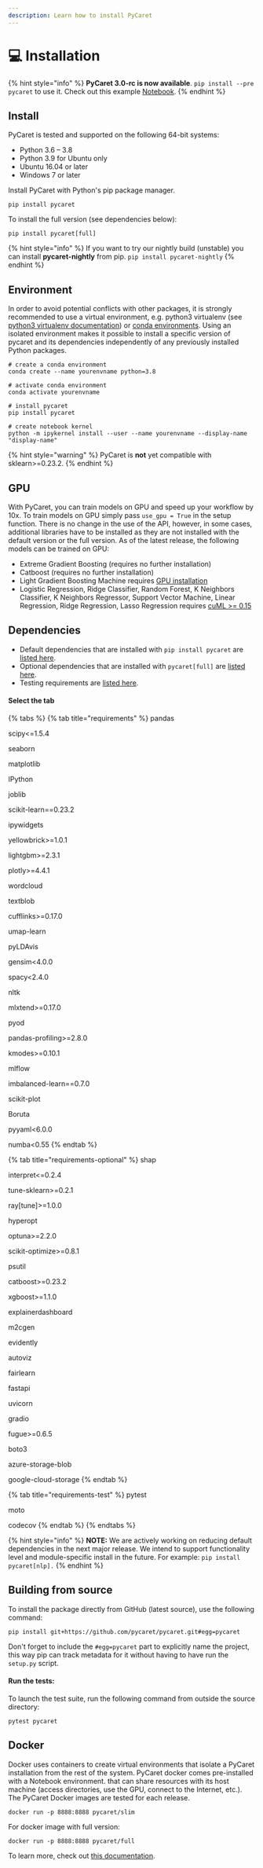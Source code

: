 ```yaml
---
description: Learn how to install PyCaret
---
```


# 💻 Installation

{% hint style="info" %}
**PyCaret 3.0-rc is now available**. `pip install --pre pycaret` to use it. Check out this example [Notebook](https://colab.research.google.com/drive/1\_H0sHYhzKGZDmgzrQLosuZAR3nOaL6CN?usp=sharing).
{% endhint %}

## Install

PyCaret is tested and supported on the following 64-bit systems:

* Python 3.6 – 3.8
* Python 3.9 for Ubuntu only
* Ubuntu 16.04 or later
* Windows 7 or later

Install PyCaret with Python's pip package manager.

```
pip install pycaret
```

To install the full version (see dependencies below):

```
pip install pycaret[full]
```

{% hint style="info" %}
If you want to try our nightly build (unstable) you can install **pycaret-nightly** from pip. `pip install pycaret-nightly`
{% endhint %}

## Environment

In order to avoid potential conflicts with other packages, it is strongly recommended to use a virtual environment, e.g. python3 virtualenv (see [python3 virtualenv documentation](https://docs.python.org/3/tutorial/venv.html)) or [conda environments](https://docs.conda.io/projects/conda/en/latest/user-guide/tasks/manage-environments.html). Using an isolated environment makes it possible to install a specific version of pycaret and its dependencies independently of any previously installed Python packages.&#x20;

```
# create a conda environment
conda create --name yourenvname python=3.8

# activate conda environment
conda activate yourenvname

# install pycaret
pip install pycaret

# create notebook kernel
python -m ipykernel install --user --name yourenvname --display-name "display-name"
```

{% hint style="warning" %}
PyCaret is **not** yet compatible with sklearn>=0.23.2.
{% endhint %}

## GPU

With PyCaret, you can train models on GPU and speed up your workflow by 10x. To train models on GPU simply pass `use_gpu = True` in the setup function. There is no change in the use of the API, however, in some cases, additional libraries have to be installed as they are not installed with the default version or the full version. As of the latest release, the following models can be trained on GPU:

* Extreme Gradient Boosting (requires no further installation)
* Catboost (requires no further installation)
* Light Gradient Boosting Machine requires [GPU installation](https://lightgbm.readthedocs.io/en/latest/GPU-Tutorial.html)
* Logistic Regression, Ridge Classifier, Random Forest, K Neighbors Classifier, K Neighbors Regressor, Support Vector Machine, Linear Regression, Ridge Regression, Lasso Regression requires [cuML >= 0.15](https://github.com/rapidsai/cuml)

## Dependencies

* Default dependencies that are installed with `pip install pycaret` are [listed here](https://github.com/pycaret/pycaret/blob/master/requirements.txt).
* Optional dependencies that are installed with `pycaret[full]` are [listed here](installation.md#install-from-pip).
* Testing requirements are [listed here](https://github.com/pycaret/pycaret/blob/master/requirements-test.txt).

#### Select the tab

{% tabs %}
{% tab title="requirements" %}
pandas&#x20;

scipy<=1.5.4&#x20;

seaborn&#x20;

matplotlib&#x20;

IPython&#x20;

joblib&#x20;

scikit-learn==0.23.2&#x20;

ipywidgets&#x20;

yellowbrick>=1.0.1&#x20;

lightgbm>=2.3.1&#x20;

plotly>=4.4.1&#x20;

wordcloud&#x20;

textblob&#x20;

cufflinks>=0.17.0&#x20;

umap-learn&#x20;

pyLDAvis&#x20;

gensim<4.0.0&#x20;

spacy<2.4.0&#x20;

nltk&#x20;

mlxtend>=0.17.0&#x20;

pyod&#x20;

pandas-profiling>=2.8.0&#x20;

kmodes>=0.10.1&#x20;

mlflow&#x20;

imbalanced-learn==0.7.0&#x20;

scikit-plot&#x20;

Boruta&#x20;

pyyaml<6.0.0&#x20;

numba<0.55
{% endtab %}

{% tab title="requirements-optional" %}
shap&#x20;

interpret<=0.2.4&#x20;

tune-sklearn>=0.2.1&#x20;

ray\[tune]>=1.0.0&#x20;

hyperopt&#x20;

optuna>=2.2.0&#x20;

scikit-optimize>=0.8.1&#x20;

psutil&#x20;

catboost>=0.23.2&#x20;

xgboost>=1.1.0&#x20;

explainerdashboard&#x20;

m2cgen&#x20;

evidently&#x20;

autoviz&#x20;

fairlearn&#x20;

fastapi&#x20;

uvicorn&#x20;

gradio&#x20;

fugue>=0.6.5&#x20;

boto3&#x20;

azure-storage-blob&#x20;

google-cloud-storage
{% endtab %}

{% tab title="requirements-test" %}
pytest&#x20;

moto&#x20;

codecov&#x20;
{% endtab %}
{% endtabs %}

{% hint style="info" %}
**NOTE:** We are actively working on reducing default dependencies in the next major release. We intend to support functionality level and module-specific install in the future. For example: `pip install pycaret[nlp].`
{% endhint %}

## Building from source

To install the package directly from GitHub (latest source), use the following command:

```
pip install git+https://github.com/pycaret/pycaret.git#egg=pycaret
```

Don't forget to include the `#egg=pycaret` part to explicitly name the project, this way pip can track metadata for it without having to have run the `setup.py` script.

#### Run the tests:

To launch the test suite, run the following command from outside the source directory:

```
pytest pycaret
```

## Docker

Docker uses containers to create virtual environments that isolate a PyCaret installation from the rest of the system. PyCaret docker comes pre-installed with a Notebook environment. that can share resources with its host machine (access directories, use the GPU, connect to the Internet, etc.). The PyCaret Docker images are tested for each release.

```
docker run -p 8888:8888 pycaret/slim
```

For docker image with full version:

```
docker run -p 8888:8888 pycaret/full
```

To learn more, check out [this documentation](https://hub.docker.com/r/pycaret/full).
